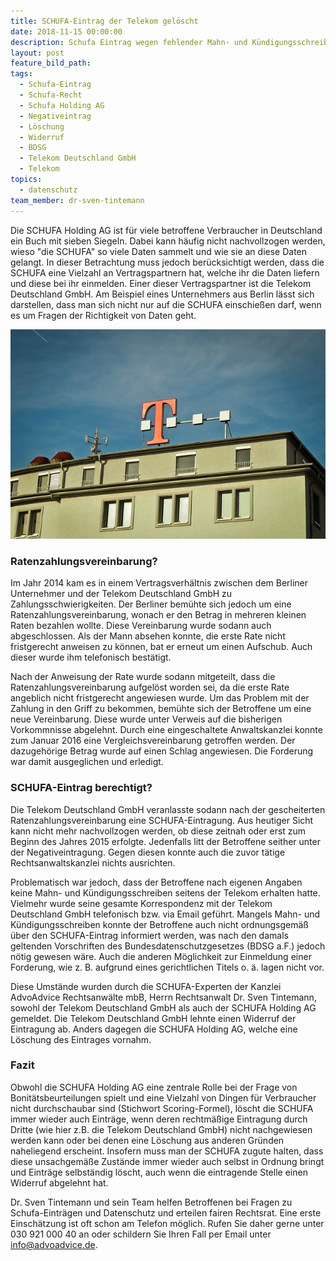```yaml
---
title: SCHUFA-Eintrag der Telekom gelöscht
date: 2018-11-15 00:00:00
description: Schufa Eintrag wegen fehlender Mahn- und Kündigungsschreiben unrechtmäßig
layout: post
feature_bild_path:
tags:
  - Schufa-Eintrag
  - Schufa-Recht
  - Schufa Holding AG
  - Negativeintrag
  - Löschung
  - Widerruf
  - BDSG
  - Telekom Deutschland GmbH
  - Telekom
topics:
  - datenschutz
team_member: dr-sven-tintemann
---
```


Die SCHUFA Holding AG ist f&uuml;r viele betroffene Verbraucher in Deutschland ein Buch mit sieben Siegeln. Dabei kann h&auml;ufig nicht nachvollzogen werden, wieso "die SCHUFA" so viele Daten sammelt und wie sie an diese Daten gelangt. In dieser Betrachtung muss jedoch ber&uuml;cksichtigt werden, dass die SCHUFA eine Vielzahl an Vertragspartnern hat, welche ihr die Daten liefern und diese bei ihr einmelden. Einer dieser Vertragspartner ist die Telekom Deutschland GmbH. Am Beispiel eines Unternehmers aus Berlin l&auml;sst sich darstellen, dass man sich nicht nur auf die SCHUFA einschie&szlig;en darf, wenn es um Fragen der Richtigkeit von Daten geht.

![Telekom Logo - Foto Pixabay](/uploads/architecture-2074966-640.jpg "Negativeintrag der Telekom durch Schufa gelöscht")

### Ratenzahlungsvereinbarung?

Im Jahr 2014 kam es in einem Vertragsverh&auml;ltnis zwischen dem Berliner Unternehmer und der Telekom Deutschland GmbH zu Zahlungsschwierigkeiten. Der Berliner bem&uuml;hte sich jedoch um eine Ratenzahlungsvereinbarung, wonach er den Betrag in mehreren kleinen Raten bezahlen wollte. Diese Vereinbarung wurde sodann auch abgeschlossen. Als der Mann absehen konnte, die erste Rate nicht fristgerecht anweisen zu k&ouml;nnen, bat er erneut um einen Aufschub. Auch dieser wurde ihm telefonisch best&auml;tigt.

Nach der Anweisung der Rate wurde sodann mitgeteilt, dass die Ratenzahlungsvereinbarung aufgel&ouml;st worden sei, da die erste Rate angeblich nicht fristgerecht angewiesen wurde. Um das Problem mit der Zahlung in den Griff zu bekommen, bem&uuml;hte sich der Betroffene um eine neue Vereinbarung. Diese wurde unter Verweis auf die bisherigen Vorkommnisse abgelehnt. Durch eine eingeschaltete Anwaltskanzlei konnte zum Januar 2016 eine Vergleichsvereinbarung getroffen werden. Der dazugeh&ouml;rige Betrag wurde auf einen Schlag angewiesen. Die Forderung war damit ausgeglichen und erledigt.

### SCHUFA-Eintrag berechtigt?

Die Telekom Deutschland GmbH veranlasste sodann nach der gescheiterten Ratenzahlungsvereinbarung eine SCHUFA-Eintragung. Aus heutiger Sicht kann nicht mehr nachvollzogen werden, ob diese zeitnah oder erst zum Beginn des Jahres 2015 erfolgte. Jedenfalls litt der Betroffene seither unter der Negativeintragung. Gegen diesen konnte auch die zuvor t&auml;tige Rechtsanwaltskanzlei nichts ausrichten.

Problematisch war jedoch, dass der Betroffene nach eigenen Angaben keine Mahn- und K&uuml;ndigungsschreiben seitens der Telekom erhalten hatte. Vielmehr wurde seine gesamte Korrespondenz mit der Telekom Deutschland GmbH telefonisch bzw. via Email gef&uuml;hrt. Mangels Mahn- und K&uuml;ndigungsschreiben konnte der Betroffene auch nicht ordnungsgem&auml;&szlig; &uuml;ber den SCHUFA-Eintrag informiert werden, was nach den damals geltenden Vorschriften des Bundesdatenschutzgesetzes (BDSG a.F.) jedoch n&ouml;tig gewesen w&auml;re. Auch die anderen M&ouml;glichkeit zur Einmeldung einer Forderung, wie z. B. aufgrund eines gerichtlichen Titels o. &auml;. lagen nicht vor.

Diese Umst&auml;nde wurden durch die SCHUFA-Experten der Kanzlei AdvoAdvice Rechtsanw&auml;lte mbB, Herrn Rechtsanwalt Dr. Sven Tintemann,&nbsp; sowohl der Telekom Deutschland GmbH als auch der SCHUFA Holding AG gemeldet. Die Telekom Deutschland GmbH lehnte einen Widerruf der Eintragung ab. Anders dagegen die SCHUFA Holding AG, welche eine L&ouml;schung des Eintrages vornahm.&nbsp;

### Fazit

Obwohl die SCHUFA Holding AG eine zentrale Rolle bei der Frage von Bonit&auml;tsbeurteilungen spielt und eine Vielzahl von Dingen f&uuml;r Verbraucher nicht durchschaubar sind (Stichwort Scoring-Formel), l&ouml;scht die SCHUFA immer wieder auch Eintr&auml;ge, wenn deren rechtm&auml;&szlig;ige Eintragung durch Dritte (wie hier z.B. die Telekom Deutschland GmbH) nicht nachgewiesen werden kann oder bei denen eine L&ouml;schung aus anderen Gr&uuml;nden naheliegend erscheint. Insofern muss man der SCHUFA zugute halten, dass diese unsachgem&auml;&szlig;e Zust&auml;nde immer wieder auch selbst in Ordnung bringt und Eintr&auml;ge selbst&auml;ndig l&ouml;scht, auch wenn die eintragende Stelle einen Widerruf abgelehnt hat.

Dr. Sven Tintemann und sein Team helfen Betroffenen bei Fragen zu Schufa-Eintr&auml;gen und Datenschutz und erteilen fairen Rechtsrat. Eine erste Einsch&auml;tzung ist oft schon am Telefon m&ouml;glich. Rufen Sie daher gerne unter 030 921 000 40 an oder schildern Sie Ihren Fall per Email unter info@advoadvice.de.

&nbsp;